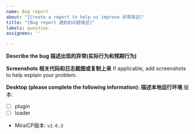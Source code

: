 ```yaml
---
name: Bug report
about: "[Create a report to help us improve 异常简述]"
title: "[Bug report 遇到的问题简述]"
labels: question
assignees: ''

---
```


**Describe the bug 描述出现的异常(实际行为和预期行为)**

**Screenshots 相关代码和日志截图或复制上来**
If applicable, add screenshots to help explain your problem.

**Desktop (please complete the following information): 描述本地运行环境**
版本:
 - [ ] plugin
 - [ ] loader
 - MiraiCP版本: `v2.6.3`
